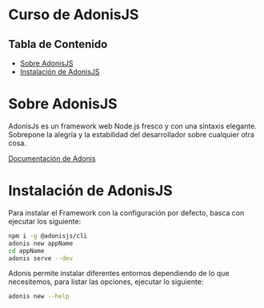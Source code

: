 # Curso de AdonisJS<!-- omit in toc -->

## Tabla de Contenido<!-- omit in toc -->
- [Sobre AdonisJS](#sobre-adonisjs)
- [Instalación de AdonisJS](#instalaci%c3%b3n-de-adonisjs)

# Sobre AdonisJS
AdonisJs es un framework web Node.js fresco y con una sintaxis elegante. Sobrepone la alegría y la estabilidad del desarrollador sobre cualquier otra cosa.

<a href="https://adonisjs.com/">Documentación de Adonis</a>

# Instalación de AdonisJS
Para instalar el Framework con la configuración por defecto, basca con ejecutar los siguiente:

```bash
npm i -g @adonisjs/cli
adonis new appName
cd appName
adonis serve --dev
```

Adonis permite instalar diferentes entornos dependiendo de lo que necesitemos, para listar las opciones, ejecutar lo siguiente:
```bash
adonis new --help
```


